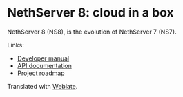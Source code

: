 # NethServer 8: cloud in a box

NethServer 8 (NS8), is the evolution of NethServer 7 (NS7).

Links:
- [Developer manual](https://nethserver.github.io/ns8-core/)
- [API documentation](https://github.com/NethServer/ns8-core/tree/apidoc)
- [Project roadmap](https://trello.com/b/R58gtZ8I/ns8-prototype)

Translated with [Weblate](https://hosted.weblate.org/projects/ns8/).
